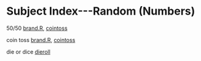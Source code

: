 # Subject Index---Random (Numbers)

50/50 [brand.R](https://github.com/dmparrishphd/Shapiro/blob/master/Files/1/2/0/brand.R), [cointoss](https://github.com/dmparrishphd/Shapiro/blob/master/Files/1/5/0/cointoss.R)

coin toss [brand.R](https://github.com/dmparrishphd/Shapiro/blob/master/Files/1/2/0/brand.R), [cointoss](https://github.com/dmparrishphd/Shapiro/blob/master/Files/1/5/0/cointoss.R)

die or dice [dieroll](https://github.com/dmparrishphd/Shapiro/blob/master/Files/2/1/0/dieroll.R)
